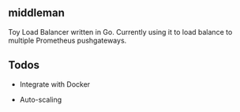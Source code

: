 ## middleman
Toy Load Balancer written in Go.
Currently using it to load balance to multiple Prometheus pushgateways.

## Todos

- Integrate with Docker

- Auto-scaling
